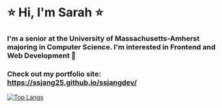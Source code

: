 # ⭐ Hi, I'm Sarah ⭐
### I'm a senior at the University of Massachusetts-Amherst majoring in Computer Science. I'm interested in Frontend and Web Development 🌸

### Check out my portfolio site: https://ssjang25.github.io/ssjangdev/


[![Top Langs](https://github-readme-stats.vercel.app/api/top-langs/?username=ssjang25)](https://github.com/ssjang25/github-readme-stats)
